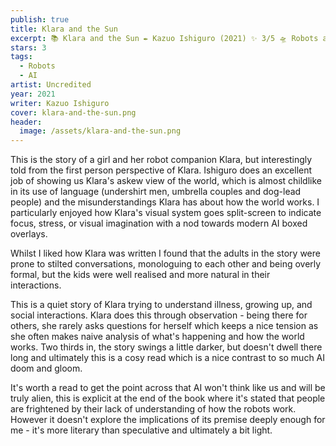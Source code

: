 ```yaml
---
publish: true
title: Klara and the Sun
excerpt: 📚 Klara and the Sun ✒️ Kazuo Ishiguro (2021) ✨ 3/5 🛸 Robots and AI
stars: 3
tags:
  - Robots
  - AI
artist: Uncredited
year: 2021
writer: Kazuo Ishiguro
cover: klara-and-the-sun.png
header:
  image: /assets/klara-and-the-sun.png
---
```

This is the story of a girl and her robot companion Klara, but interestingly told from the first person perspective of Klara. Ishiguro does an excellent job of showing us Klara's askew view of the world, which is almost childlike in its use of language (undershirt men, umbrella couples and dog-lead people) and the misunderstandings Klara has about how the world works. I particularly enjoyed how Klara's visual system goes split-screen to indicate focus, stress, or visual imagination with a nod towards modern AI boxed overlays.  
  
Whilst I liked how Klara was written I found that the adults in the story were prone to stilted conversations, monologuing to each other and being overly formal, but the kids were well realised and more natural in their interactions.   
  
This is a quiet story of Klara trying to understand illness, growing up, and social interactions. Klara does this through observation - being there for others, she rarely asks questions for herself which keeps a nice tension as she often makes naive analysis of what's happening and how the world works. Two thirds in, the story swings a little darker, but doesn't dwell there long and ultimately this is a cosy read which is a nice contrast to so much AI doom and gloom.  
  
It's worth a read to get the point across that AI won't think like us and will be truly alien, this is explicit at the end of the book where it's stated that people are frightened by their lack of understanding of how the robots work. However it doesn't explore the implications of its premise deeply enough for me - it's more literary than speculative and ultimately a bit light.